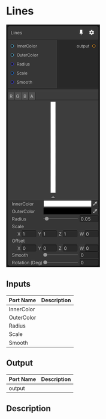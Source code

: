 # Lines
![Mixture.Lines](../../images/Mixture.Lines.png)
## Inputs
Port Name | Description
--- | ---
InnerColor | 
OuterColor | 
Radius | 
Scale | 
Smooth | 

## Output
Port Name | Description
--- | ---
output | 

## Description

